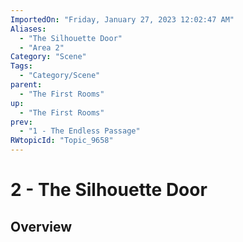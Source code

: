 ```yaml
---
ImportedOn: "Friday, January 27, 2023 12:02:47 AM"
Aliases:
  - "The Silhouette Door"
  - "Area 2"
Category: "Scene"
Tags:
  - "Category/Scene"
parent:
  - "The First Rooms"
up:
  - "The First Rooms"
prev:
  - "1 - The Endless Passage"
RWtopicId: "Topic_9658"
---
```

# 2 - The Silhouette Door
## Overview
